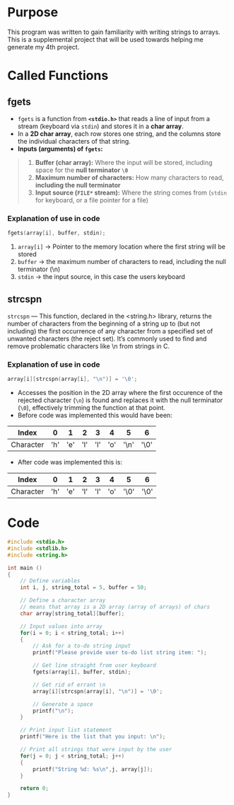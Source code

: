 # Purpose
This program was written to gain familiarity with writing strings to arrays. This is a supplemental project that will be used towards helping me generate my 4th project.

# Called Functions
## fgets
- `fgets` is a function from **`<stdio.h>`** that reads a line of input from a stream (keyboard via `stdin`) and stores it in a **char array**.  
- In a **2D char array**, each row stores one string, and the columns store the individual characters of that string.  
- **Inputs (arguments) of `fgets`:**  
> 1. **Buffer (char array):** Where the input will be stored, including space for the **null terminator `\0`**  
> 2. **Maximum number of characters:** How many characters to read, **including the null terminator**  
> 3. **Input source (`FILE*` stream):** Where the string comes from (`stdin` for keyboard, or a file pointer for a file)

### Explanation of use in code
```c
fgets(array[i], buffer, stdin);
```
1. `array[i]` → Pointer to the memory location where the first string will be stored
2. `buffer` → the maximum number of characters to read, including the null terminator (\n)
3. `stdin` → the input source, in this case the users keyboard

## strcspn
`strcspn` — This function, declared in the <string.h> library, returns the number of characters from the beginning of a string up to (but not including) the first occurrence of any character from a specified set of unwanted characters (the reject set). It’s commonly used to find and remove problematic characters like \n from strings in C.

### Explanation of use in code
```c
array[i][strcspn(array[i], "\n")] = '\0';
```
- Accesses the position in the 2D array where the first occurence of the rejected character (`\n`) is found and replaces it with the null terminator (`\0`), effectively trimming the function at that point.
- Before code was implemented this would have been:

| Index      | 0   | 1   | 2   | 3   | 4   | 5    | 6    |
|------------|-----|-----|-----|-----|-----|------|------|
| Character  | 'h' | 'e' | 'l' | 'l' | 'o' | '\n' | '\0' |

- After code was implemented this is:

| Index      | 0   | 1   | 2   | 3   | 4   | 5    | 6    |
|------------|-----|-----|-----|-----|-----|------|------|
| Character  | 'h' | 'e' | 'l' | 'l' | 'o' | '\0' | '\0' |

# Code
```c
#include <stdio.h>
#include <stdlib.h>
#include <string.h>

int main () 
{
    // Define variables
    int i, j, string_total = 5, buffer = 50;

    // Define a character array
    // means that array is a 2D array (array of arrays) of chars
    char array[string_total][buffer];

    // Input values into array
    for(i = 0; i < string_total; i++)
    {
        // Ask for a to-do string input
        printf("Please provide user to-do list string item: ");

        // Get line straight from user keyboard
        fgets(array[i], buffer, stdin);

        // Get rid of errant \n
        array[i][strcspn(array[i], "\n")] = '\0';

        // Generate a space 
        printf("\n");
    }

    // Print input list statement
    printf("Here is the list that you input: \n");

    // Print all strings that were input by the user
    for(j = 0; j < string_total; j++)
    {
        printf("String %d: %s\n",j, array[j]);
    }

    return 0;
}
```
